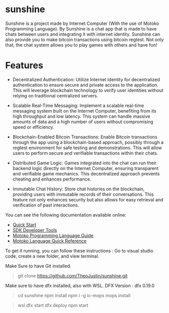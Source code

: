 # sunshine

Sunshine is a project made by Internet Computer (With the use of Motoko Programming Language). By Sunshine is a chat app that is made to have chats between users and integrating it with internet identity. Sunshine can also provide you to make bitcoin transactions using bitcoin regtest. Not only that, the chat system allows you to play games with others and have fun!

# Features
- Decentralized Authentication: Utilize Internet Identity for decentralized authentication to ensure secure and private access to the application. This will leverage blockchain technology to verify user identities without relying on traditional centralized servers.

- Scalable Real-Time Messaging: Implement a scalable real-time messaging system built on the Internet Computer, benefiting from its high throughput and low latency. This system can handle massive amounts of data and a high number of users without compromising speed or efficiency.

- Blockchain-Enabled Bitcoin Transactions: Enable Bitcoin transactions through the app using a blockchain-based approach, possibly through a regtest environment for safe testing and demonstrations. This will allow users to perform secure and verifiable transactions within their chats.

- Distributed Game Logic: Games integrated into the chat can run their backend logic directly on the Internet Computer, ensuring transparent and verifiable game mechanics. This decentralized approach prevents cheating and enhances performance.

- Immutable Chat History: Store chat histories on the blockchain, providing users with immutable records of their conversations. This feature not only enhances security but also allows for easy retrieval and verification of past interactions.

You can see the following documentation available online:

- [Quick Start](https://internetcomputer.org/docs/current/developer-docs/setup/deploy-locally)
- [SDK Developer Tools](https://internetcomputer.org/docs/current/developer-docs/setup/install)
- [Motoko Programming Language Guide](https://internetcomputer.org/docs/current/motoko/main/motoko)
- [Motoko Language Quick Reference](https://internetcomputer.org/docs/current/motoko/main/language-manual)

To get it running, you can follow these instructions :
Go to visual studio code, create a new folder, and view terminal.

Make Sure to have Git installed.
> git clone https://github.com/TheoJustin/sunshine.git

Make sure to have dfx installed, also with WSL.
DFX Version : dfx 0.19.0

> cd sunshine
> npm install
> npm i -g ic-mops
> mops install

> wsl
> dfx start
> dfx deploy
> npm start